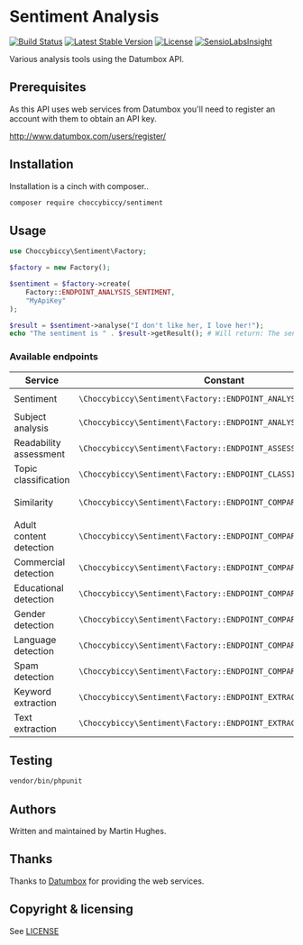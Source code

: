 # Sentiment Analysis
[![Build Status](https://travis-ci.org/choccybiccy/sentiment.svg?branch=master)](https://travis-ci.org/choccybiccy/sentiment) [![Latest Stable Version](https://poser.pugx.org/choccybiccy/sentiment/v/stable.svg)](https://packagist.org/packages/choccybiccy/sentiment) [![License](https://poser.pugx.org/choccybiccy/sentiment/license.svg)](https://packagist.org/packages/choccybiccy/sentiment) [![SensioLabsInsight](https://insight.sensiolabs.com/projects/adac3e83-af62-4e8e-b5cd-4e9d5394f589/mini.png)](https://insight.sensiolabs.com/projects/adac3e83-af62-4e8e-b5cd-4e9d5394f589)

Various analysis tools using the Datumbox API.

## Prerequisites
As this API uses web services from Datumbox you'll need to register an account with them to obtain an API key.

http://www.datumbox.com/users/register/

## Installation
Installation is a cinch with composer..
```bash
composer require choccybiccy/sentiment
```

## Usage
```php
use Choccybiccy\Sentiment\Factory;

$factory = new Factory();

$sentiment = $factory->create(
    Factory::ENDPOINT_ANALYSIS_SENTIMENT,
    "MyApiKey"
);

$result = $sentiment->analyse("I don't like her, I love her!");
echo "The sentiment is " . $result->getResult(); # Will return: The sentiment is positive
```

### Available endpoints
| Service | Constant | Class | Method |
|---------|----------|-------|--------|
| Sentiment | `\Choccybiccy\Sentiment\Factory::ENDPOINT_ANALYSIS_SENTIMENT` | `Choccybiccy\Sentiment\Analysis\Sentiment` | `analyse(str $text)` |
| Subject analysis | `\Choccybiccy\Sentiment\Factory::ENDPOINT_ANALYSIS_SUBJECTIVITY` | `Choccybiccy\Sentiment\Analysis\Subjectivity` | `analyse(str $text)` |
| Readability assessment | `\Choccybiccy\Sentiment\Factory::ENDPOINT_ASSESSMENT_READABILITY` | `Choccybiccy\Sentiment\Assessment\Readability` | `assess(str $text)` |
| Topic classification | `\Choccybiccy\Sentiment\Factory::ENDPOINT_CLASSIFICATION_TOPIC` | `Choccybiccy\Sentiment\Classification\Topic` | `classify(str $text)` |
| Similarity | `\Choccybiccy\Sentiment\Factory::ENDPOINT_COMPARISON_SIMILARITY` | `Choccybiccy\Sentiment\Comparison\Similarity` | `compare(str $original, str $copy)` |
| Adult content detection | `\Choccybiccy\Sentiment\Factory::ENDPOINT_COMPARISON_ADULT` | `Choccybiccy\Sentiment\Detection\Adult` | `detect(str $text)` |
| Commercial detection | `\Choccybiccy\Sentiment\Factory::ENDPOINT_COMPARISON_COMMERCIAL` | `Choccybiccy\Sentiment\Detection\Commercial` | `detect(str $text)` |
| Educational detection | `\Choccybiccy\Sentiment\Factory::ENDPOINT_COMPARISON_EDUCATIONAL` | `Choccybiccy\Sentiment\Detection\Educational` | `detect(str $text)` |
| Gender detection | `\Choccybiccy\Sentiment\Factory::ENDPOINT_COMPARISON_GENDER` | `Choccybiccy\Sentiment\Detection\Gender` | `detect(str $text)` |
| Language detection | `\Choccybiccy\Sentiment\Factory::ENDPOINT_COMPARISON_LANGUAGE` | `Choccybiccy\Sentiment\Detection\Language` | `detect(str $text)` |
| Spam detection | `\Choccybiccy\Sentiment\Factory::ENDPOINT_COMPARISON_SPAM` | `Choccybiccy\Sentiment\Detection\Spam` | `detect(str $text)` |
| Keyword extraction | `\Choccybiccy\Sentiment\Factory::ENDPOINT_EXTRACTION_KEYWORD` | `Choccybiccy\Sentiment\Extraction\Keyword` | `extract(str $text)` |
| Text extraction | `\Choccybiccy\Sentiment\Factory::ENDPOINT_EXTRACTION_TEXT` | `Choccybiccy\Sentiment\Extraction\Text` | `extract(str $text)` |


## Testing
```bash
vendor/bin/phpunit
```

## Authors
Written and maintained by Martin Hughes.

## Thanks
Thanks to [Datumbox](http://www.datumbox.com/) for providing the web services.

## Copyright & licensing
See [LICENSE](LICENSE)
